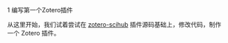 1 编写第一个Zotero插件

从这里开始，我们试着尝试在 [zotero-scihub](https://github.com/ethanwillis/zotero-scihub) 插件源码基础上，修改代码，制作一个 Zotero 插件。